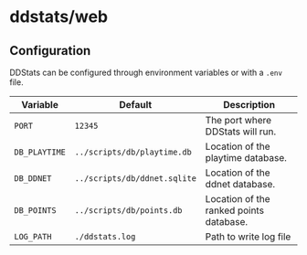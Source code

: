 # ddstats/web


## Configuration
DDStats can be configured through environment variables or with a `.env` file.

| Variable      | Default                      | Description                             |
| ------------- | ---------------------------- | --------------------------------------- |
| `PORT`        | `12345`                      | The port where DDStats will run.        |
| `DB_PLAYTIME` | `../scripts/db/playtime.db`  | Location of the playtime database.      |
| `DB_DDNET`    | `../scripts/db/ddnet.sqlite` | Location of the ddnet database.         |
| `DB_POINTS`   | `../scripts/db/points.db`    | Location of the ranked points database. |
| `LOG_PATH`    | `./ddstats.log`              | Path to write log file                  |